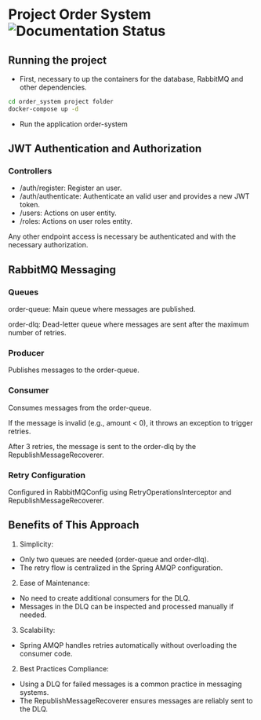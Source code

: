 # Project Order System ![Documentation Status](https://img.shields.io/badge/docs-in%20progress-yellow)


## Running the project
- First, necessary to up the containers for the database, RabbitMQ and other dependencies.
  
```bash
cd order_system project folder
docker-compose up -d
```
- Run the application order-system



## JWT Authentication and Authorization
### Controllers

- /auth/register: Register an user.
- /auth/authenticate: Authenticate an valid user and provides a new JWT token.
- /users: Actions on user entity.
- /roles: Actions on user roles entity.

Any other endpoint access is necessary be authenticated and with the necessary authorization.

## RabbitMQ Messaging 
### Queues

order-queue: Main queue where messages are published.

order-dlq: Dead-letter queue where messages are sent after the maximum number of retries.

### Producer

Publishes messages to the order-queue.

### Consumer

Consumes messages from the order-queue.

If the message is invalid (e.g., amount < 0), it throws an exception to trigger retries.

After 3 retries, the message is sent to the order-dlq by the RepublishMessageRecoverer.

### Retry Configuration

Configured in RabbitMQConfig using RetryOperationsInterceptor and RepublishMessageRecoverer.

## Benefits of This Approach

1. Simplicity:

- Only two queues are needed (order-queue and order-dlq).
- The retry flow is centralized in the Spring AMQP configuration.

2. Ease of Maintenance:

- No need to create additional consumers for the DLQ.
- Messages in the DLQ can be inspected and processed manually if needed.

3. Scalability:

- Spring AMQP handles retries automatically without overloading the consumer code.

2. Best Practices Compliance:

- Using a DLQ for failed messages is a common practice in messaging systems.
- The RepublishMessageRecoverer ensures messages are reliably sent to the DLQ.
